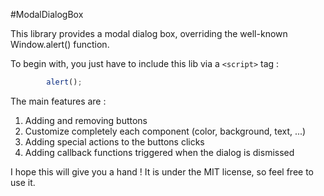 #ModalDialogBox

This library provides a modal dialog box, overriding the well-known Window.alert() function.

To begin with, you just have to include this lib via a `<script>` tag :

```javascript
        alert();
```

The main features are :

1. Adding and removing buttons
2. Customize completely each component (color, background, text, ...)
3. Adding special actions to the buttons clicks
4. Adding callback functions triggered when the dialog is dismissed

I hope this will give you a hand ! It is under the MIT license, so feel free to use it.

